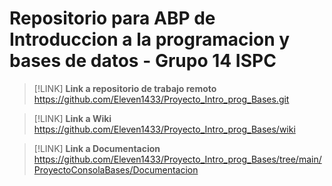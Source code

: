 # Repositorio para ABP de Introduccion a la programacion y bases de datos - Grupo 14 ISPC

> [!LINK]
> **Link a repositorio de trabajo remoto**  
https://github.com/Eleven1433/Proyecto_Intro_prog_Bases.git

> [!LINK]
> **Link a Wiki**  
https://github.com/Eleven1433/Proyecto_Intro_prog_Bases/wiki

> [!LINK]
> **Link a Documentacion**  
https://github.com/Eleven1433/Proyecto_Intro_prog_Bases/tree/main/ProyectoConsolaBases/Documentacion
